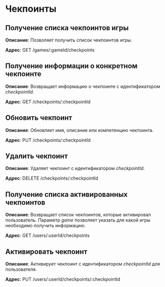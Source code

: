 # Чекпоинты

## Получение списка чекпоинтов игры

**Описание**: Позволяет получить список чекпоинтов игры.

**Адрес**: GET /games/:gameId/checkpoints

## Получение информации о конкретном чекпоинте

**Описание**: Возвращает информацию о чекпоинте с идентификатором
*checkpointId*.

**Адрес**: GET /checkpoints/:checkpointId

## Обновить чекпоинт

**Описание**: Обновляет имя, описание или компетенцию чекпоинта.

**Адрес**: PUT /checkpoints/:checkpointId

## Удалить чекпоинт

**Описание**: Удаляет чекпоинт с идентификатором *checkpointId*.

**Адрес**: DELETE /checkpoints/:checkpointId

## Получение списка активированных чекпоинтов

**Описание**: Возвращает список чекпоинтов, которые активировал пользователь.
Параметр *game* позволяет указать для какой игры необходимо получить информацию.

**Адрес**: GET /users/:userId/checkpoints

## Активировать чекпоинт

**Описание**: Активирует чекпоинт с идентификатором *checkpointId* для
пользователя.

**Адрес**: PUT /users/:userId/checkpoints/:checkpointId

